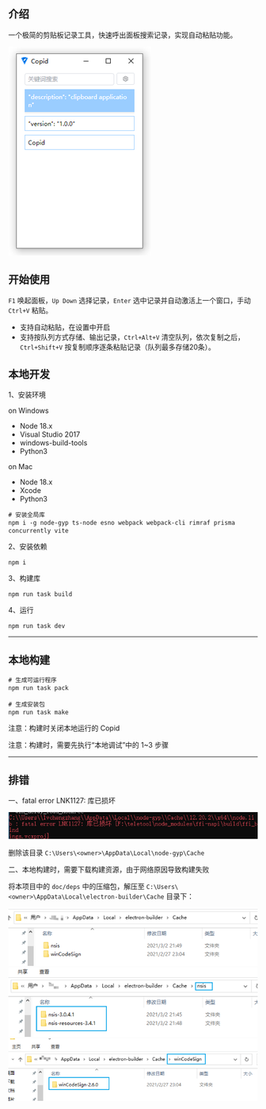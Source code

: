 ## 介绍

一个极简的剪贴板记录工具，快速呼出面板搜索记录，实现自动粘贴功能。

![](./doc/img/Snipaste_2023-04-02_20-26-18.png)

## 开始使用

`F1` 唤起面板，`Up Down` 选择记录，`Enter` 选中记录并自动激活上一个窗口，手动 `Ctrl+V` 粘贴。

- 支持自动粘贴，在设置中开启
- 支持按队列方式存储、输出记录，`Ctrl+Alt+V` 清空队列，依次复制之后，`Ctrl+Shift+V` 按复制顺序逐条粘贴记录（队列最多存储20条）。

## 本地开发

1、安装环境

on Windows
- Node 18.x
- Visual Studio 2017
- windows-build-tools
- Python3

on Mac
- Node 18.x
- Xcode
- Python3

```shell
# 安装全局库
npm i -g node-gyp ts-node esno webpack webpack-cli rimraf prisma concurrently vite
```

2、安装依赖

```shell
npm i
```

3、构建库

```shell
npm run task build
```

4、运行

```shell
npm run task dev
```

---

## 本地构建

```shell
# 生成可运行程序
npm run task pack

# 生成安装包
npm run task make
```

注意：构建时关闭本地运行的 Copid

注意：构建时，需要先执行“本地调试”中的 1~3 步骤

---

## 排错

一、fatal error LNK1127: 库已损坏

![](./doc/img/Snipaste_2021-02-18_16-52-15.png)

删除该目录 `C:\Users\<owner>\AppData\Local\node-gyp\Cache`

二、本地构建时，需要下载构建资源，由于网络原因导致构建失败

将本项目中的 `doc/deps` 中的压缩包，解压至 `C:\Users\<owner>\AppData\Local\electron-builder\Cache` 目录下：

![](./doc/img/Snipaste_2021-03-03_00-01-44.png)
![](./doc/img/Snipaste_2021-03-03_00-02-25.png)
![](./doc/img/Snipaste_2021-03-03_00-02-52.png)

